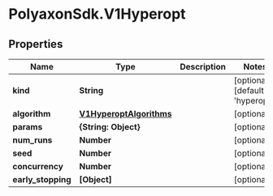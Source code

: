 # PolyaxonSdk.V1Hyperopt

## Properties
Name | Type | Description | Notes
------------ | ------------- | ------------- | -------------
**kind** | **String** |  | [optional] [default to 'hyperopt']
**algorithm** | [**V1HyperoptAlgorithms**](V1HyperoptAlgorithms.md) |  | [optional] 
**params** | **{String: Object}** |  | [optional] 
**num_runs** | **Number** |  | [optional] 
**seed** | **Number** |  | [optional] 
**concurrency** | **Number** |  | [optional] 
**early_stopping** | **[Object]** |  | [optional] 


